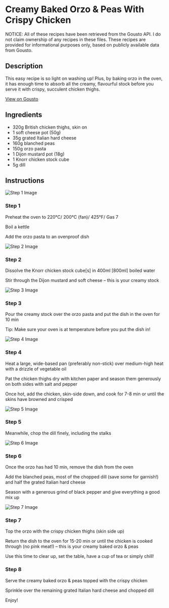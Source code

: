 # Creamy Baked Orzo & Peas With Crispy Chicken

NOTICE: All of these recipes have been retrieved from the Gousto API. I do not claim ownership of any recipes in these files. These recipes are provided for informational purposes only, based on publicly available data from Gousto.

## Description

This easy recipe is so light on washing up! Plus, by baking orzo in the oven, it has enough time to absorb all the creamy, flavourful stock before you serve it with crispy, succulent chicken thighs. 

[View on Gousto](https://www.gousto.co.uk/recipes/cookbook/creamy-baked-orzo-peas-with-crispy-chicken)

## Ingredients

- 320g British chicken thighs, skin on
- 1 soft cheese pot (50g)
- 35g grated Italian hard cheese
- 160g blanched peas
- 150g orzo pasta
- 1 Dijon mustard pot (18g)
- 1 Knorr chicken stock cube
- 5g dill

## Instructions

![Step 1 Image](https://production-media.gousto.co.uk/cms/recipe-step-image/Step-1-1581515270811-x200.jpg)

### Step 1

Preheat the oven to 220°C/ 200°C (fan)/ 425°F/ Gas 7

Boil a kettle

Add the orzo pasta to an ovenproof dish

![Step 2 Image](https://production-media.gousto.co.uk/cms/recipe-step-image/Step-2-1581515278448-x200.jpg)

### Step 2

Dissolve the Knorr chicken stock cube<span class="text-danger">[s] </span>in 400ml <span class="text-danger">[800ml]</span> boiled water

Stir through the Dijon mustard and soft cheese – this is your creamy stock

![Step 3 Image](https://production-media.gousto.co.uk/cms/recipe-step-image/Step-3-1581515283632-x200.jpg)

### Step 3

Pour the creamy stock over the orzo pasta and put the dish in the oven for 10 min

Tip: Make sure your oven is at temperature before you put the dish in!

![Step 4 Image](https://production-media.gousto.co.uk/cms/recipe-step-image/Step-4-1581515290072-x200.jpg)

### Step 4

Heat a large, wide-based pan (preferably non-stick) over medium-high heat with a drizzle of vegetable oil

Pat the chicken thighs dry with kitchen paper and season them generously on both sides with salt and pepper

Once hot, add the chicken, skin-side down, and cook for 7-8 min or until the skins have browned and crisped

![Step 5 Image](https://production-media.gousto.co.uk/cms/recipe-step-image/Step-5-1581515295189-x200.jpg)

### Step 5

Meanwhile, chop the dill finely, including the stalks

![Step 6 Image](https://production-media.gousto.co.uk/cms/recipe-step-image/Step-6-1581515299918-x200.jpg)

### Step 6

Once the orzo has had 10 min, remove the dish from the oven

Add the blanched peas, most of the chopped dill (save some for garnish!) and half the grated Italian hard cheese

Season with a generous grind of black pepper and give everything a good mix up

![Step 7 Image](https://production-media.gousto.co.uk/cms/recipe-step-image/Step-7-1581515305970-x200.jpg)

### Step 7

Top the orzo with the crispy chicken thighs (skin side up)

Return the dish to the oven for 15-20 min or until the chicken is cooked through (no pink meat!) – this is your creamy baked orzo & peas

Use this time to clear up, set the table, have a cup of tea or simply chill!

### Step 8

Serve the creamy baked orzo & peas topped with the crispy chicken

Sprinkle over the remaining grated Italian hard cheese and chopped dill

Enjoy!

